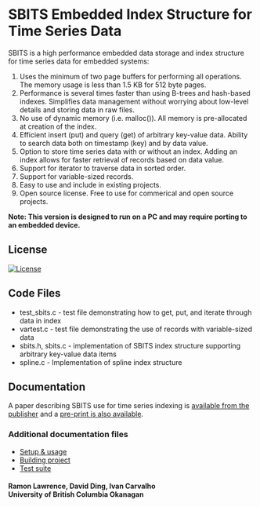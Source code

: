 # SBITS Embedded Index Structure for Time Series Data

SBITS is a high performance embedded data storage and index structure for time series data for embedded systems:

1. Uses the minimum of two page buffers for performing all operations. The memory usage is less than 1.5 KB for 512 byte pages.
2. Performance is several times faster than using B-trees and hash-based indexes. Simplifies data management without worrying about low-level details and storing data in raw files.
3. No use of dynamic memory (i.e. malloc()). All memory is pre-allocated at creation of the index.
4. Efficient insert (put) and query (get) of arbitrary key-value data. Ability to search data both on timestamp (key) and by data value.
5. Option to store time series data with or without an index. Adding an index allows for faster retrieval of records based on data value.
6. Support for iterator to traverse data in sorted order.
7. Support for variable-sized records.
8. Easy to use and include in existing projects.
9. Open source license. Free to use for commerical and open source projects.

**Note: This version is designed to run on a PC and may require porting to an embedded device.**

## License

[![License](https://img.shields.io/badge/License-BSD%203--Clause-blue.svg)](https://opensource.org/licenses/BSD-3-Clause)

## Code Files

-   test_sbits.c - test file demonstrating how to get, put, and iterate through data in index
-   vartest.c - test file demonstrating the use of records with variable-sized data
-   sbits.h, sbits.c - implementation of SBITS index structure supporting arbitrary key-value data items
-   spline.c - Implementation of spline index structure

## Documentation

A paper describing SBITS use for time series indexing is [available from the publisher](https://www.scitepress.org/Link.aspx?doi=10.5220/0010318800920099) and a [pre-print is also available](SBITS_time_series_index.pdf).

### Additional documentation files

-   [Setup & usage](docs/usageInfo.md)
-   [Building project](docs/buildRunInformation.md)
-   [Test suite](docs/testInfo.md)

#### Ramon Lawrence, David Ding, Ivan Carvalho<br>University of British Columbia Okanagan
